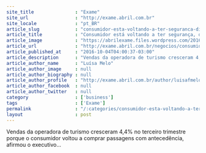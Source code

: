 ```yaml
---
site_title               : "Exame"
site_url                 : "http://exame.abril.com.br"
site_locale              : "pt_BR"
article_slug             : "consumidor-esta-voltando-a-ter-seguranca-diz-falco-da-cvc"
article_title            : "Consumidor está voltando a ter segurança, diz Falco, da CVC"
article_image            : "https://abrilexame.files.wordpress.com/2016/10/size_960_16_9_luiz-eduardo-falco-2.jpg?quality=70&strip=all&w=960"
article_url              : "http://exame.abril.com.br/negocios/consumidor-esta-voltando-a-ter-seguranca-diz-falco-da-cvc/"
article_published_at     : "2016-10-04T04:00:37-03:00"
article_description      : "Vendas da operadora de turismo cresceram 4,4% no terceiro trimestre porque o consumidor voltou a comprar passagens com antecedência, afirmou o executivo..."
article_author_name      : "Luísa Melo"
article_author_image     : null
article_author_biography : null
article_author_profile   : "http://exame.abril.com.br/author/luisafmelo/"
article_author_facebook  : null
article_author_twitter   : null
category                 : ['business']
tags                     : ['Exame']
permalink                : "/:categories/consumidor-esta-voltando-a-ter-seguranca-diz-falco-da-cvc/"
layout                   : post
---
```


Vendas da operadora de turismo cresceram 4,4% no terceiro trimestre porque o consumidor voltou a comprar passagens com antecedência, afirmou o executivo...
